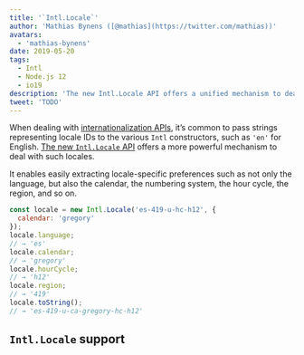 ```yaml
---
title: '`Intl.Locale`'
author: 'Mathias Bynens ([@mathias](https://twitter.com/mathias))'
avatars:
  - 'mathias-bynens'
date: 2019-05-20
tags:
  - Intl
  - Node.js 12
  - io19
description: 'The new Intl.Locale API offers a unified mechanism to deal with locales, and is more convenient than using strings.'
tweet: 'TODO'
---
```

When dealing with [internationalization APIs](/features/tags/intl), it’s common to pass strings representing locale IDs to the various `Intl` constructors, such as `'en'` for English. [The new `Intl.Locale` API](https://github.com/tc39/proposal-intl-locale) offers a more powerful mechanism to deal with such locales.

<!--truncate-->
It enables easily extracting locale-specific preferences such as not only the language, but also the calendar, the numbering system, the hour cycle, the region, and so on.

```js
const locale = new Intl.Locale('es-419-u-hc-h12', {
  calendar: 'gregory'
});
locale.language;
// → 'es'
locale.calendar;
// → 'gregory'
locale.hourCycle;
// → 'h12'
locale.region;
// → '419'
locale.toString();
// → 'es-419-u-ca-gregory-hc-h12'
```

## `Intl.Locale` support

<feature-support chrome="74 /blog/v8-release-74#intl.locale"
                 firefox="no"
                 safari="no"
                 nodejs="12 https://twitter.com/mathias/status/1120700101637353473"
                 babel="no"></feature-support>
